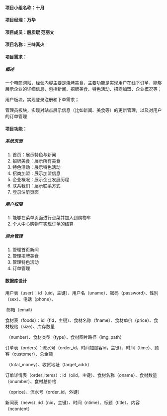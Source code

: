 #### 项目小组名称：十月

#### 项目经理：万华

#### 项目成员：殷质琨 范丽文

#### 项目名称：三味真火



#### 项目需求：

##### 概述

一个电商网站，经营内容主要是烧烤美食，主要功能是实现用户在线下订单，能够展示企业的详细信息，包括新闻、招牌美食、特色活动、招商加盟、企业概况等；

用户板块，实现登录注册和下单需求；

管理员板块，实现对站点展示信息（比如新闻、美食等）的更新管理，以及对用户的订单管理



#### 项目功能：

##### 系统页面

1. 首页：展示特色与新闻
2. 招牌美食：展示所有美食
3. 特色活动：展示特色活动
4. 招商加盟：展示加盟信息
5. 企业概况：展示企业发展历程
6. 联系我们：展示联系方式
7. 登录注册页面

##### 用户权限

1. 能够在菜单页面进行点菜并加入到购物车
2. 个人中心购物车实现订单的结算

##### 后台管理

1. 管理首页新闻
2. 管理招牌美食
3. 管理特色活动
4. 订单管理



#### 数据库设计

用户表（user）：id（uid，主键）、用户名（uname）、密码（password）、性别（sex）、电话（phone）、

​                               邮箱（email）

食材表（foods）：id（fid，主键）、食材名称（fname）、食材单价（price）、食材规格（size）、库存数量  

​                              （number）、食材类型（type）、食材图片路径（img_path）

订单表（orders）：流水号（order_id，时间加顾客id，主键）、时间（time）、顾客（customer）、总金额

​                               （total_money）、收货地址（target_addr）

订单详情表（order_items）: id（oiid，主键）、食材名称（oname）、食材数量（onumber）、食材总价格

​                                                （oprice）、流水号（order_id，外键）

新闻表（news）:id（nid，主键）、时间（ntime）、标题（title）、内容（ncontent）